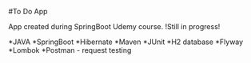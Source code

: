 #To Do App

App created during SpringBoot Udemy course. !Still in progress!

*JAVA
*SpringBoot
*Hibernate
*Maven
*JUnit
*H2 database
*Flyway
*Lombok
*Postman - request testing
